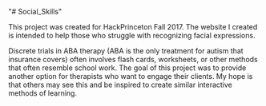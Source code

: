 "# Social_Skills" 

This project was created for HackPrinceton Fall 2017. The website I created is intended to help those who struggle with recognizing facial expressions.

Discrete trials in ABA therapy (ABA is the only treatment for autism that insurance covers) often involves flash cards, worksheets, or other methods that often resemble school work.
The goal of this project was to provide another option for therapists who want to engage their clients. My hope is that others may see this and be inspired to create similar interactive methods of learning.